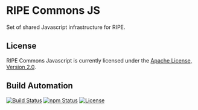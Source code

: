 # RIPE Commons JS

Set of shared Javascript infrastructure for RIPE.

## License

RIPE Commons Javascript is currently licensed under the [Apache License, Version 2.0](http://www.apache.org/licenses/).

## Build Automation

[![Build Status](https://travis-ci.org/ripe-tech/ripe-commons-js.svg?branch=master)](https://travis-ci.org/ripe-tech/ripe-commons-js)
[![npm Status](https://img.shields.io/npm/v/ripe-commons.svg)](https://www.npmjs.com/package/ripe-commons)
[![License](https://img.shields.io/badge/license-Apache%202.0-blue.svg)](https://www.apache.org/licenses/)
